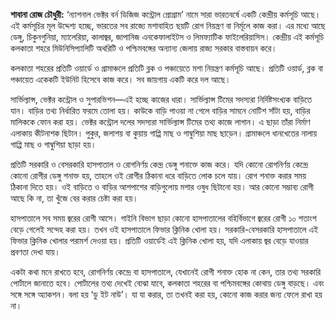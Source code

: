 <span class="inline"></span>

**শাবানা রোজ চৌধুরী:** ‘ন্যাশনাল ভেক্টর বর্ন ডিজিজ কন্ট্রোল প্রোগ্রাম’ নামে সারা ভারতবর্ষে একটি কেন্দ্রীয় কর্মসূচি আছে। এই কর্মসূচির মূল উদ্দেশ্য হচ্ছে, ভারতের সব রাজ্যে মশাবাহিত ছয়টি রোগ নিয়ন্ত্রণ বা নির্মূলে কাজ করা। এর মধ্যে আছে ডেঙ্গু, চিকুনগুনিয়া, ম্যালেরিয়া, কালাজ্বর, জাপানিজ এনকেফালাইটস ও লিমফ্যাটিক ফাইলেরিয়াসিস। কেন্দ্রীয় এই কর্মসূচি কলকাতা শহরে মিউনিসিপ্যালিটি অথরিটি ও পশ্চিমবঙ্গের অন্যান্য জেলায় রাজ্য সরকার বাস্তবায়ন করে।

কলকাতা শহরের প্রতিটি ওয়ার্ডে ও গ্রামাঞ্চলে প্রতিটি ব্লক ও পঞ্চায়েতে মশা নিয়ন্ত্রণ কর্মসূচি আছে। প্রতিটি ওয়ার্ড, ব্লক বা পঞ্চায়েত একেকটি ইউনিট হিসেবে কাজ করে। সব জায়গায় একটি করে দল আছে।

সার্ভিল্যান্স, ভেক্টর কন্ট্রোল ও সুপারভিশন—এই হচ্ছে কাজের ধারা। সার্ভিল্যান্স টিমের সদস্যরা নির্দিষ্টসংখ্যক বাড়িতে যান। বাড়ির তথ্য নির্ধারিত ফরমে তোলা হয়। কাউকে বাড়ি পাওয়া না গেলে বাড়ির সামনে নোটিশ সাঁটা হয়, বাড়ির মালিককে ফোন করা হয়। ভেক্টর কন্ট্রোল দলের সদস্যরা সার্ভিল্যান্স টিমের তথ্য কাজে লাগান। এ ছাড়া তাঁরা নির্মাণ এলাকায় কীটনাশক ছিটান। পুকুর, জলাশয় বা কুয়ায় গাপ্পি মাছ ও গাম্বুশিয়া মাছ ছাড়েন। গ্রামাঞ্চলে ধানখেতের নালায় গাপ্পি মাছ ও গাম্বুশিয়া ছাড়া হয়।

প্রতিটি সরকারি ও বেসরকারি হাসপাতাল ও রোগনির্ণয় কেন্দ্র ডেঙ্গু শনাক্তে কাজ করে। যদি কোনো রোগনির্ণয় কেন্দ্রে কোনো রোগীর ডেঙ্গু শনাক্ত হয়, তাহলে ওই রোগীর ঠিকানা ধরে বাড়িতে লোক চলে যায়। রোগ শনাক্ত করার সময় ঠিকানা দিতে হয়। ওই বাড়িতে ও বাড়ির আশপাশের বাড়িগুলোয় মশার ওষুধ ছিটানো হয়। আর কোনো সম্ভাব্য রোগী আছে কি না, তা খুঁজে বের করার চেষ্টা করা হয়।

হাসপাতালে সব সময় জ্বরের রোগী আসে। গাইনি বিভাগ ছাড়া কোনো হাসপাতালের বহির্বিভাগে জ্বরের রোগী ১০ শতাংশ বেড়ে গেলেই সন্দেহ করা হয়। তখন ওই হাসপাতালে ফিভার ক্লিনিক খোলা হয়। সরকারি-বেসরকারি হাসপাতালে এই ফিভার ক্লিনিক খোলার পরামর্শ দেওয়া হয়। প্রতিটি ওয়ার্ডেই এই ক্লিনিক খোলা হয়, যদি এলাকায় জ্বর বেড়ে যাওয়ার প্রবণতা দেখা যায়।

একটা কথা মনে রাখতে হবে, রোগনির্ণয় কেন্দ্রে বা হাসপাতালে, যেখানেই রোগী শনাক্ত হোক না কেন, তার তথ্য সরকারি পোর্টালে জানাতে হবে। পোর্টালের তথ্য দেখেই বোঝা যাবে, কলকাতা শহরের বা পশ্চিমবঙ্গের কোথায় ডেঙ্গু বাড়ছে। এবং সঙ্গে সঙ্গে অ্যাকশন। বলা হয় ‘ডু ইট নাউ’। যা যা করার, তা তখনই করা হয়, কোনো কাজ করার জন্য ফেলে রাখা হয় না।
